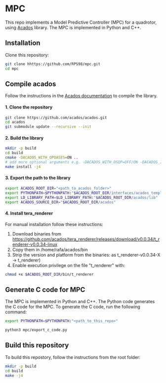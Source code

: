# MPC

This repo implements a Model Predictive Controller (MPC) for a quadrotor, using [Acados](https://docs.acados.org/index.html#) library. The MPC is implemented in Python and C++.


## Installation

Clone this repository:

```bash
git clone hhttps://github.com/RPS98/mpc.git
cd mpc
```

## Compile acados

Follow the instructions in the [Acados documentation](https://docs.acados.org/installation/index.html) to compile the library.

#### 1. Clone the repository

```bash
git clone https://github.com/acados/acados.git
cd acados
git submodule update --recursive --init
```

#### 2. Build the library

```bash
mkdir -p build
cd build
cmake -DACADOS_WITH_QPOASES=ON ..
# add more optional arguments e.g. -DACADOS_WITH_OSQP=OFF/ON -DACADOS_INSTALL_DIR=<path_to_acados_installation_folder> above
make install -j4
```

#### 3. Export the path to the library

```bash
export ACADOS_ROOT_DIR="<path_to_acados_folder>"
export PYTHONPATH=$PYTHONPATH:"$ACADOS_ROOT_DIR/interfaces/acados_template/"
export LD_LIBRARY_PATH=$LD_LIBRARY_PATH:"$ACADOS_ROOT_DIR/acados/lib"
export ACADOS_SOURCE_DIR="$ACADOS_ROOT_DIR/acados"
```

#### 4. Install tera_renderer

For manual installation follow these instructions:

 1. Download binaries from https://github.com/acados/tera_renderer/releases/download/v0.0.34/t_renderer-v0.0.34-linux
 2. Copy them in /home/rafa/acados/bin
 3. Strip the version and platform from the binaries: as t_renderer-v0.0.34-X -> t_renderer)
 4. Enable execution privilege on the file "t_renderer" with:

```bash
chmod +x $ACADOS_ROOT_DIR/bin/t_renderer
```

## Generate C code for MPC

The MPC is implemented in Python and C++. The Python code generates the C code for the MPC. To generate the C code, run the following command:

```bash
export PYTHONPATH=$PYTHONPATH:"<path_to_this_repo>"
```

```bash
python3 mpc/export_c_code.py
```

## Build this repository

To build this repostory, follow the instructions from the root folder:

```bash
mkdir -p build
cd build
make -j4
```
